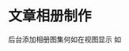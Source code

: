 # 文章相册制作

后台添加相册图集何如在视图显示
如
<foreach name="smeta['photo']" item="vo">
  <img src="{:sp_get_asset_upload_path($vo['url'])}" class="img-responsive img-thumbnail" alt="" />
</foreach>